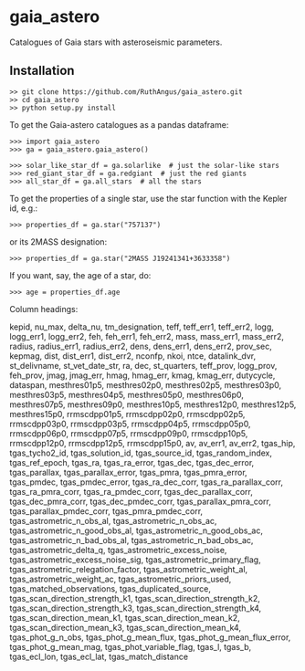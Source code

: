 # gaia_astero
Catalogues of Gaia stars with asteroseismic parameters.

Installation
------------

    >> git clone https://github.com/RuthAngus/gaia_astero.git
    >> cd gaia_astero
    >> python setup.py install

To get the Gaia-astero catalogues as a pandas dataframe:

    >>> import gaia_astero
    >>> ga = gaia_astero.gaia_astero()

    >>> solar_like_star_df = ga.solarlike  # just the solar-like stars
    >>> red_giant_star_df = ga.redgiant  # just the red giants
    >>> all_star_df = ga.all_stars  # all the stars

To get the properties of a single star, use the star function with the Kepler
id, e.g.:

    >>> properties_df = ga.star("757137")

or its 2MASS designation:

    >>> properties_df = ga.star("2MASS J19241341+3633358")

If you want, say, the age of a star, do:

    >>> age = properties_df.age

Column headings:

kepid, nu_max, delta_nu, tm_designation, teff, teff_err1, teff_err2, logg,
logg_err1, logg_err2, feh, feh_err1, feh_err2, mass, mass_err1, mass_err2,
radius, radius_err1, radius_err2, dens, dens_err1, dens_err2, prov_sec,
kepmag, dist, dist_err1, dist_err2, nconfp, nkoi, ntce, datalink_dvr,
st_delivname, st_vet_date_str, ra, dec, st_quarters, teff_prov, logg_prov,
feh_prov, jmag, jmag_err, hmag, hmag_err, kmag, kmag_err, dutycycle, dataspan,
mesthres01p5, mesthres02p0, mesthres02p5, mesthres03p0, mesthres03p5,
mesthres04p5, mesthres05p0, mesthres06p0, mesthres07p5, mesthres09p0,
mesthres10p5, mesthres12p0, mesthres12p5, mesthres15p0, rrmscdpp01p5,
rrmscdpp02p0, rrmscdpp02p5, rrmscdpp03p0, rrmscdpp03p5, rrmscdpp04p5,
rrmscdpp05p0, rrmscdpp06p0, rrmscdpp07p5, rrmscdpp09p0, rrmscdpp10p5,
rrmscdpp12p0, rrmscdpp12p5, rrmscdpp15p0, av, av_err1, av_err2, tgas_hip,
tgas_tycho2_id, tgas_solution_id, tgas_source_id, tgas_random_index,
tgas_ref_epoch, tgas_ra, tgas_ra_error, tgas_dec, tgas_dec_error,
tgas_parallax, tgas_parallax_error, tgas_pmra, tgas_pmra_error, tgas_pmdec,
tgas_pmdec_error, tgas_ra_dec_corr, tgas_ra_parallax_corr, tgas_ra_pmra_corr,
tgas_ra_pmdec_corr, tgas_dec_parallax_corr, tgas_dec_pmra_corr,
tgas_dec_pmdec_corr, tgas_parallax_pmra_corr, tgas_parallax_pmdec_corr,
tgas_pmra_pmdec_corr, tgas_astrometric_n_obs_al, tgas_astrometric_n_obs_ac,
tgas_astrometric_n_good_obs_al, tgas_astrometric_n_good_obs_ac,
tgas_astrometric_n_bad_obs_al, tgas_astrometric_n_bad_obs_ac,
tgas_astrometric_delta_q, tgas_astrometric_excess_noise,
tgas_astrometric_excess_noise_sig, tgas_astrometric_primary_flag,
tgas_astrometric_relegation_factor, tgas_astrometric_weight_al,
tgas_astrometric_weight_ac, tgas_astrometric_priors_used,
tgas_matched_observations, tgas_duplicated_source,
tgas_scan_direction_strength_k1, tgas_scan_direction_strength_k2,
tgas_scan_direction_strength_k3, tgas_scan_direction_strength_k4,
tgas_scan_direction_mean_k1, tgas_scan_direction_mean_k2,
tgas_scan_direction_mean_k3, tgas_scan_direction_mean_k4,
tgas_phot_g_n_obs, tgas_phot_g_mean_flux, tgas_phot_g_mean_flux_error,
tgas_phot_g_mean_mag, tgas_phot_variable_flag, tgas_l, tgas_b, tgas_ecl_lon,
tgas_ecl_lat, tgas_match_distance
